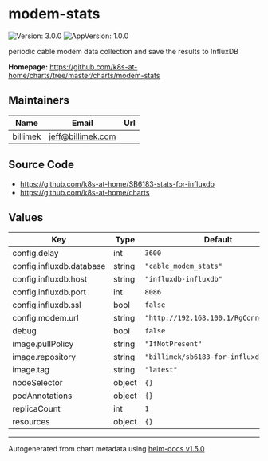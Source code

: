 # modem-stats

![Version: 3.0.0](https://img.shields.io/badge/Version-3.0.0-informational?style=flat-square) ![AppVersion: 1.0.0](https://img.shields.io/badge/AppVersion-1.0.0-informational?style=flat-square)

periodic cable modem data collection and save the results to InfluxDB

**Homepage:** <https://github.com/k8s-at-home/charts/tree/master/charts/modem-stats>

## Maintainers

| Name | Email | Url |
| ---- | ------ | --- |
| billimek | jeff@billimek.com |  |

## Source Code

* <https://github.com/k8s-at-home/SB6183-stats-for-influxdb>
* <https://github.com/k8s-at-home/charts>

## Values

| Key | Type | Default | Description |
|-----|------|---------|-------------|
| config.delay | int | `3600` |  |
| config.influxdb.database | string | `"cable_modem_stats"` |  |
| config.influxdb.host | string | `"influxdb-influxdb"` |  |
| config.influxdb.port | int | `8086` |  |
| config.influxdb.ssl | bool | `false` |  |
| config.modem.url | string | `"http://192.168.100.1/RgConnect.asp"` |  |
| debug | bool | `false` |  |
| image.pullPolicy | string | `"IfNotPresent"` |  |
| image.repository | string | `"billimek/sb6183-for-influxdb"` |  |
| image.tag | string | `"latest"` |  |
| nodeSelector | object | `{}` |  |
| podAnnotations | object | `{}` |  |
| replicaCount | int | `1` |  |
| resources | object | `{}` |  |

----------------------------------------------
Autogenerated from chart metadata using [helm-docs v1.5.0](https://github.com/norwoodj/helm-docs/releases/v1.5.0)

